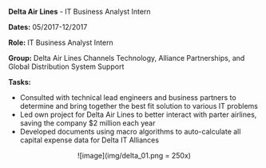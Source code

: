 **Delta Air Lines** - IT Business Analyst Intern

**Dates:** 05/2017-12/2017

**Role:** IT Business Analyst Intern

**Group:** Delta Air Lines Channels Technology, Alliance Partnerships, and Global Distribution System Support

**Tasks:**
- Consulted with technical lead engineers and business partners to determine and bring together the best fit solution to various IT problems
- Led own project for Delta Air Lines to better interact with parter airlines, saving the company $2 million each year
- Developed documents using macro algorithms to auto-calculate all capital expense data for Delta IT Alliances


<p align="center">
  ![image](img/delta_01.png = 250x)
</p>

